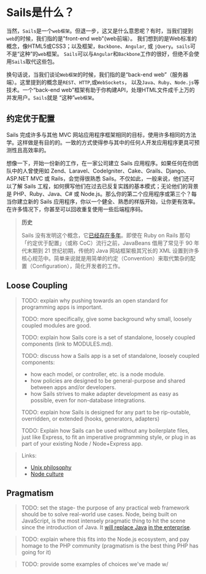 # Sails是什么？

当然，`Sails`是一个`web框架`。但退一步，这又是什么意思呢？有时，当我们提到`web`的时候，我们指的是"front-end web"(web前端）。
我们想到的是Web标准的概念，像HTML5或CSS3；以及框架，`Backbone`、`Angular`, 或 `jQuery`。`sails`可不是“这种”的`web`框架。
`Sails`可以与`Angular`和`Backbone`工作的很好，但绝不会使用`Sails`取代这些包。

换句话说，当我们谈论`Web框架`的时候，我们指的是“back-end web”（服务器端）。这里提到的概念是`REST`、`HTTP`,或`WebSockets`，
以及`Java`、`Ruby`、`Node.js`等技术。一个“back-end web”框架有助于你构建API，处理HTML文件成千上万的并发用户。`Sails`就是
“这种”`web框架`。

## 约定优于配置

Sails 完成许多与其他 MVC 网站应用程序框架相同的目标，使用许多相同的方法学。这样做是有目的的。一致的方式使得参与其中的任何人开发应用程序更具可预测性且高效率的。

想像一下，开始一份新的工作，在一家公司建立 Sails 应用程序。如果任何在你团队中的人曾使用如 Zend、Laravel、CodeIgniter、Cake、Grails、Django、ASP.NET MVC 或 Rails，会觉得很熟悉 Sails。不仅如此，一般来说，他们还可以了解 Sails 工程，如何撰写他们在过去已反复实践的基本模式；无论他们的背景是 PHP、Ruby、Java、C# 或 Node.js。那么你的第二个应用程序或第三个？每当你建立新的 Sails 应用程序，你以一个健全、熟悉的样版开始，让你更有效率。在许多情况下，你甚至可以回收重复使用一些后端程序码。

> **历史**
>
> Sails 没有发明这个概念，它[已经存在多年](https://en.wikipedia.org/wiki/Convention_over_configuration)。即使在 Ruby on Rails 那句「约定优于配置」（或称 CoC）流行之前，JavaBeans 借用了常见于 90 年代末期到 21 世纪初期，传统的 Java 网站框架极其冗长的 XML 设置到许多核心规范中。简单来说就是用简单的约定（Convention）来取代繁杂的配置（Configuration），简化开发者的工作。


## Loose Coupling

> TODO: explain why pushing towards an open standard for programming apps is important.
>
> TODO: more specifically, give some background why small, loosely coupled modules are good.
>
> TODO: explain how Sails core is a set of standalone, loosely coupled components (link to MODULES.md).
>
> TODO: discuss how a Sails app is a set of standalone, loosely coupled components:
>  + how each model, or controller, etc. is a node module.
>  + how policies are designed to be general-purpose and shared between apps and/or developers.
>  + how Sails strives to make adapter development as easy as possible, even for non-database integrations.
>
> TODO: explain how Sails is designed for any part to be rip-outable, overridden, or extended (hooks, generators, adapters)
>
> TODO: Explain how Sails can be used without any boilerplate files, just like Express, to fit an imperative programming style, or plug in as part of your existing Node / Node+Express app.

> Links:
> + [Unix philosophy](http://blog.izs.me/post/48281998870/unix-philosophy-and-node-js)
> + [Node culture](https://blog.nodejitsu.com/the-nodejs-philosophy/)


## Pragmatism

> TODO: set the stage- the purpose of any practical web framework should be to solve real-world use cases.  Node, being built on JavaScript, is the most intensely pragmatic thing to hit the scene since the introduction of Java.  It [will replace Java](http://readwrite.com/2013/08/09/why-javascript-will-become-the-dominant-programming-language-of-the-enterprise) [in the enterprise](http://blog.appfog.com/node-js-is-taking-over-the-enterprise-whether-you-like-it-or-not/).

> TODO: explain where this fits into the Node.js ecosystem, and pay homage to the PHP community (pragmatism is the best thing PHP has going for it)

> TODO: provide some examples of choices we've made w/ 